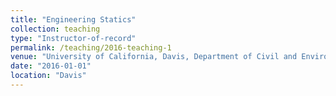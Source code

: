 ```yaml
---
title: "Engineering Statics"
collection: teaching
type: "Instructor-of-record"
permalink: /teaching/2016-teaching-1
venue: "University of California, Davis, Department of Civil and Environmental Engineering"
date: "2016-01-01"
location: "Davis"
---
```



